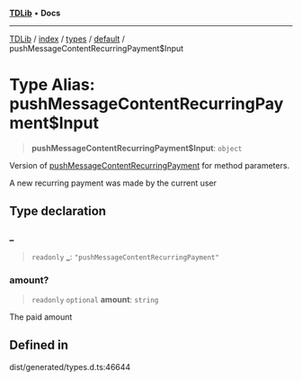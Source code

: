 [**TDLib**](../../../../../../README.md) • **Docs**

***

[TDLib](../../../../../../modules.md) / [index](../../../../../README.md) / [types](../../../README.md) / [default](../README.md) / pushMessageContentRecurringPayment$Input

# Type Alias: pushMessageContentRecurringPayment$Input

> **pushMessageContentRecurringPayment$Input**: `object`

Version of [pushMessageContentRecurringPayment](pushMessageContentRecurringPayment.md) for method parameters.

A new recurring payment was made by the current user

## Type declaration

### \_

> `readonly` **\_**: `"pushMessageContentRecurringPayment"`

### amount?

> `readonly` `optional` **amount**: `string`

The paid amount

## Defined in

dist/generated/types.d.ts:46644
